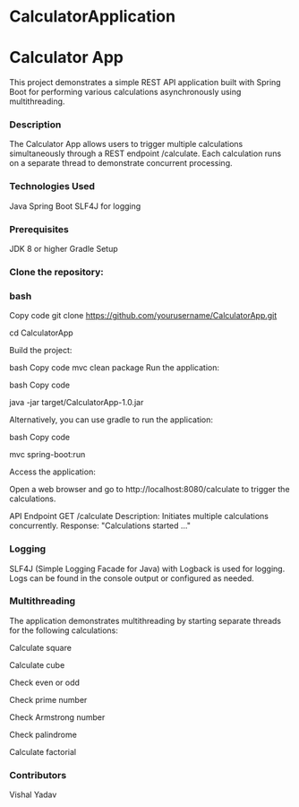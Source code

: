 # CalculatorApplication
# Calculator App
This project demonstrates a simple REST API application built with Spring Boot for performing various calculations asynchronously using multithreading.

### Description
The Calculator App allows users to trigger multiple calculations simultaneously through a REST endpoint /calculate. Each calculation runs on a separate thread to demonstrate concurrent processing.

### Technologies Used
Java
Spring Boot
SLF4J for logging

### Prerequisites
JDK 8 or higher
Gradle
Setup
### Clone the repository:

### bash
Copy code
git clone https://github.com/yourusername/CalculatorApp.git

cd CalculatorApp

Build the project:

bash
Copy code
mvc clean package
Run the application:

bash
Copy code

java -jar target/CalculatorApp-1.0.jar

Alternatively, you can use gradle to run the application:

bash
Copy code

mvc spring-boot:run

Access the application:

Open a web browser and go to http://localhost:8080/calculate to trigger the calculations.

API Endpoint
GET /calculate
Description: Initiates multiple calculations concurrently.
Response: "Calculations started ..."
### Logging

SLF4J (Simple Logging Facade for Java) with Logback is used for logging. Logs can be found in the console output or configured as needed.

### Multithreading

The application demonstrates multithreading by starting separate threads for the following calculations:

Calculate square

Calculate cube

Check even or odd

Check prime number

Check Armstrong number

Check palindrome

Calculate factorial
### Contributors
Vishal Yadav
